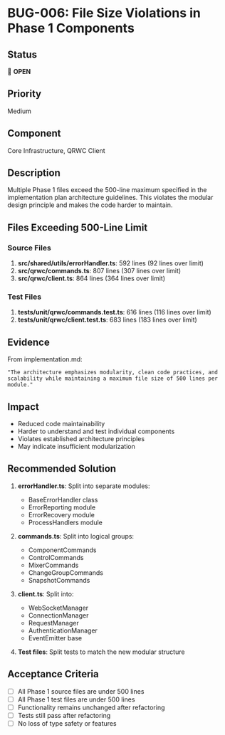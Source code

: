 # BUG-006: File Size Violations in Phase 1 Components

## Status
🔴 **OPEN**

## Priority
Medium

## Component
Core Infrastructure, QRWC Client

## Description
Multiple Phase 1 files exceed the 500-line maximum specified in the implementation plan architecture guidelines. This violates the modular design principle and makes the code harder to maintain.

## Files Exceeding 500-Line Limit

### Source Files
1. **src/shared/utils/errorHandler.ts**: 592 lines (92 lines over limit)
2. **src/qrwc/commands.ts**: 807 lines (307 lines over limit)
3. **src/qrwc/client.ts**: 864 lines (364 lines over limit)

### Test Files
1. **tests/unit/qrwc/commands.test.ts**: 616 lines (116 lines over limit)
2. **tests/unit/qrwc/client.test.ts**: 683 lines (183 lines over limit)

## Evidence
From implementation.md:
```
"The architecture emphasizes modularity, clean code practices, and scalability while maintaining a maximum file size of 500 lines per module."
```

## Impact
- Reduced code maintainability
- Harder to understand and test individual components
- Violates established architecture principles
- May indicate insufficient modularization

## Recommended Solution
1. **errorHandler.ts**: Split into separate modules:
   - BaseErrorHandler class
   - ErrorReporting module
   - ErrorRecovery module
   - ProcessHandlers module

2. **commands.ts**: Split into logical groups:
   - ComponentCommands
   - ControlCommands
   - MixerCommands
   - ChangeGroupCommands
   - SnapshotCommands

3. **client.ts**: Split into:
   - WebSocketManager
   - ConnectionManager
   - RequestManager
   - AuthenticationManager
   - EventEmitter base

4. **Test files**: Split tests to match the new modular structure

## Acceptance Criteria
- [ ] All Phase 1 source files are under 500 lines
- [ ] All Phase 1 test files are under 500 lines
- [ ] Functionality remains unchanged after refactoring
- [ ] Tests still pass after refactoring
- [ ] No loss of type safety or features 